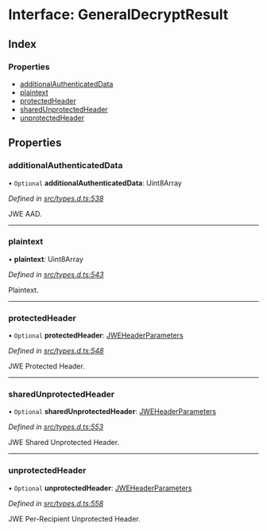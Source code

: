 # Interface: GeneralDecryptResult

## Index

### Properties

* [additionalAuthenticatedData](_types_d_.generaldecryptresult.md#additionalauthenticateddata)
* [plaintext](_types_d_.generaldecryptresult.md#plaintext)
* [protectedHeader](_types_d_.generaldecryptresult.md#protectedheader)
* [sharedUnprotectedHeader](_types_d_.generaldecryptresult.md#sharedunprotectedheader)
* [unprotectedHeader](_types_d_.generaldecryptresult.md#unprotectedheader)

## Properties

### additionalAuthenticatedData

• `Optional` **additionalAuthenticatedData**: Uint8Array

*Defined in [src/types.d.ts:538](https://github.com/panva/jose/blob/v3.8.0/src/types.d.ts#L538)*

JWE AAD.

___

### plaintext

•  **plaintext**: Uint8Array

*Defined in [src/types.d.ts:543](https://github.com/panva/jose/blob/v3.8.0/src/types.d.ts#L543)*

Plaintext.

___

### protectedHeader

• `Optional` **protectedHeader**: [JWEHeaderParameters](_types_d_.jweheaderparameters.md)

*Defined in [src/types.d.ts:548](https://github.com/panva/jose/blob/v3.8.0/src/types.d.ts#L548)*

JWE Protected Header.

___

### sharedUnprotectedHeader

• `Optional` **sharedUnprotectedHeader**: [JWEHeaderParameters](_types_d_.jweheaderparameters.md)

*Defined in [src/types.d.ts:553](https://github.com/panva/jose/blob/v3.8.0/src/types.d.ts#L553)*

JWE Shared Unprotected Header.

___

### unprotectedHeader

• `Optional` **unprotectedHeader**: [JWEHeaderParameters](_types_d_.jweheaderparameters.md)

*Defined in [src/types.d.ts:558](https://github.com/panva/jose/blob/v3.8.0/src/types.d.ts#L558)*

JWE Per-Recipient Unprotected Header.
